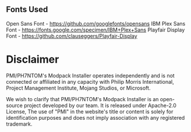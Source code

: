 ## Fonts Used

Open Sans Font - https://github.com/googlefonts/opensans
IBM Plex Sans Font - https://fonts.google.com/specimen/IBM+Plex+Sans
Playfair Display Font - https://github.com/clauseggers/Playfair-Display

# Disclaimer
PMI/PH7NTOM's Modpack Installer operates independently and is not connected or affiliated in any capacity with Philip Morris International, Project Management Institute, Mojang Studios, or Microsoft.

We wish to clarify that PMI/PH7NTOM's Modpack Installer is an open-source project developed by our team. It is released under Apache-2.0 License, The use of "PMI" in the website's title or content is solely for identification purposes and does not imply association with any registered trademark.
